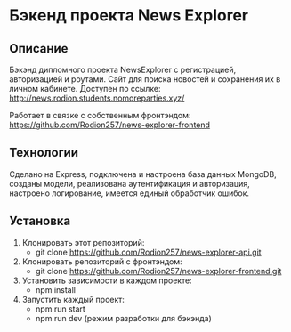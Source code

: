 # Бэкенд проекта News Explorer

## Описание
Бэкэнд дипломного проекта NewsExplorer с регистрацией, авторизацией и роутами.
Сайт для поиска новостей и сохранения их в личном кабинете.
Доступен по ссылке: http://news.rodion.students.nomoreparties.xyz/

Работает в связке с собственным фронтэндом: https://github.com/Rodion257/news-explorer-frontend

## Технологии
Сделано на Express, подключена и настроена база данных MongoDB, созданы модели,
реализована аутентификация и авторизация, настроено логирование, имеется единый обработчик ошибок.

## Установка 
1. Клонировать этот репозиторий:
    + git clone https://github.com/Rodion257/news-explorer-api.git
2. Клонировать репозиторий с фронтэндом:
    + git clone https://github.com/Rodion257/news-explorer-frontend.git
2. Установить зависимости в каждом проекте:
    + npm install
3. Запустить каждый проект: 
    + npm run start
    + npm run dev (режим разработки для бэкэнда)

